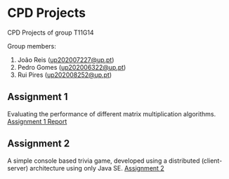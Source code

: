 # CPD Projects

CPD Projects of group T11G14

Group members:

1. João Reis (up202007227@up.pt)
2. Pedro Gomes (up202006322@up.pt)
3. Rui Pires (up202008252@up.pt)

## Assignment 1
Evaluating the performance of different matrix multiplication algorithms.
[Assignment 1 Report](assign1/doc/report_assign1.pdf)

## Assignment 2
A simple console based trivia game, developed using a distributed (client-server) architecture using only Java SE.
[Assignment 2](assign2)
